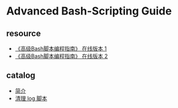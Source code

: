 # Advanced Bash-Scripting Guide

## resource
- [《高级Bash脚本编程指南》 在线版本 1](http://www.reddragonfly.org/abscn/)
- [《高级Bash脚本编程指南》 在线版本 2](http://www.linuxplus.org/kb/)

## catalog
- [简介](https://github.com/SublimeCT/note/tree/master/Linux/docs/abs/introduction.md)
- [清理 log 脚本](https://github.com/SublimeCT/note/tree/master/Linux/docs/abs/clean_log.md)
